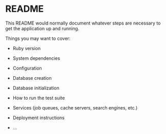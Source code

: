 # README

This README would normally document whatever steps are necessary to get the
application up and running.

Things you may want to cover:

- Ruby version

- System dependencies

- Configuration

- Database creation

- Database initialization

- How to run the test suite

- Services (job queues, cache servers, search engines, etc.)

- Deployment instructions

- ...

<!-- bundle exec rubocop app/views/**/*.html.erb -->
<!-- npx prettier --write . -->
<!-- sidenav color start #5195AE (top) to #4A6FBA (bottom)  -->
<!-- sidenav text #FAFCFD -->
<!-- dashbooard extreme background #E2E2E2 -->
